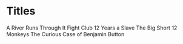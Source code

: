 # Titles

A River Runs Through It
Fight Club
12 Years a Slave
The Big Short
12 Monkeys
The Curious Case of Benjamin Button
